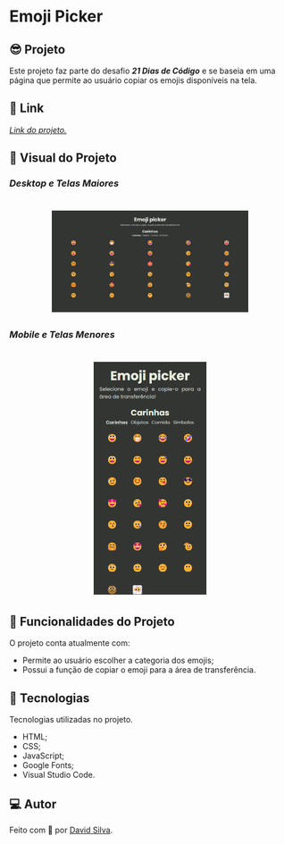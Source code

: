 # **Emoji Picker**

## :sunglasses: **Projeto**

Este projeto faz parte do desafio **_21 Dias de Código_** e se baseia em uma página que permite ao usuário copiar os emojis disponíveis na tela.

## :link: **Link**

_[Link do projeto.](https://davsilvam.github.io/21-dias-de-codigo/20/)_

## :art: **Visual do Projeto**

### _Desktop e Telas Maiores_

<h1 align="center">
    <img src="img/screenshot.png" style="width: 70%;">
</h1>

### _Mobile e Telas Menores_

<h1 align="center">
    <img src="img/screenshot-small.png" style="width: 40%;">
</h1>

## :rocket: **Funcionalidades do Projeto**

O projeto conta atualmente com:

- Permite ao usuário escolher a categoria dos emojis;
- Possui a função de copiar o emoji para a área de transferência.

## :wrench: **Tecnologias**

Tecnologias utilizadas no projeto.

- HTML;
- CSS;
- JavaScript;
- Google Fonts;
- Visual Studio Code.

## :computer: **Autor**

Feito com :purple_heart: por [David Silva](https://www.linkedin.com/in/davsilvam/).

